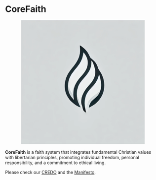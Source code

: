 # CoreFaith

<p align="center"><img src="CoreFaith.webp" width="400" alt="CoreFaith" /></p>

**CoreFaith** is a faith system that integrates fundamental Christian values with libertarian principles, promoting individual freedom, personal responsibility, and a commitment to ethical living. 

Please check our [CREDO](https://github.com/kul-work/CoreFaith/blob/main/CoreFaith%20CREDO.EN.md) and the [Manifesto](https://github.com/kul-work/CoreFaith/blob/main/Manifesto%20of%20the%20CoreFaith.md).
